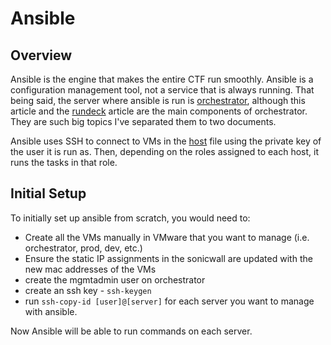 # Ansible

## Overview

Ansible is the engine that makes the entire CTF run smoothly. Ansible is a configuration management tool, not a service that is always running. That being said, the server where ansible is run is [orchestrator](orchestrator.md), although this article and the [rundeck](rundeck.md) article are the main components of orchestrator. They are such big topics I've separated them to two documents.

Ansible uses SSH to connect to VMs in the [host](../../hosts) file using the private key of the user it is run as. Then, depending on the roles assigned to each host, it runs the tasks in that role.

## Initial Setup

To initially set up ansible from scratch, you would need to: 

- Create all the VMs manually in VMware that you want to manage (i.e. orchestrator, prod, dev, etc.)
- Ensure the static IP assignments in the sonicwall are updated with the new mac addresses of the VMs
- create the mgmtadmin user on orchestrator
- create an ssh key - `ssh-keygen`
- run `ssh-copy-id [user]@[server]` for each server you want to manage with ansible.

Now Ansible will be able to run commands on each server.

